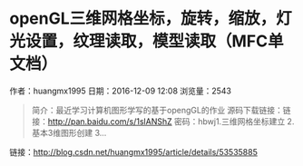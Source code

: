 # openGL三维网格坐标，旋转，缩放，灯光设置，纹理读取，模型读取（MFC单文档）
作者：huangmx1995
日期：2016-12-09 12:08
浏览量：2543
> 简介：最近学习计算机图形学写的基于opengGL的作业 
源码下载链接：链接：http://pan.baidu.com/s/1slANShZ 密码：hbwj1.三维网格坐标建立 
2.基本3维图形创建 
3...

 链接：http://blog.csdn.net/huangmx1995/article/details/53535885
